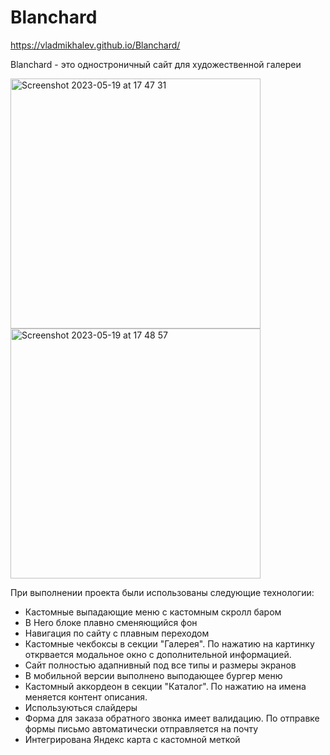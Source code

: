 # Blanchard

https://vladmikhalev.github.io/Blanchard/

Blanchard - это одностроничный сайт для художественной галереи 

<img width="400" alt="Screenshot 2023-05-19 at 17 47 31" src="https://github.com/vladmikhalev/Blanchard/assets/107835280/779d967d-afe5-45a2-a84a-3a3bbb53d09d">
<img width="400" alt="Screenshot 2023-05-19 at 17 48 57" src="https://github.com/vladmikhalev/Blanchard/assets/107835280/f889cb7f-44d0-458b-a7e5-09c28b8d2da7">





При выполнении проекта были использованы следующие технологии: 
 - Кастомные выпадающие меню с кастомным скролл баром
 - В Hero блоке плавно сменяющийся фон
 - Навигация по сайту с плавным переходом
 - Кастомные чекбоксы в секции "Галерея". По нажатию на картинку открвается модальное окно с дополнительной информацией.
 - Сайт полностью адапнивный под все типы и размеры экранов
 - В мобильной версии выполнено выподающее бургер меню
 - Кастомный аккордеон в секции "Каталог". По нажатию на имена меняется контент описания.
 - Используються слайдеры
 - Форма для заказа обратного звонка имеет валидацию. По отправке формы письмо автоматически отправляется на почту
 - Интегрирована Яндекс карта с кастомной меткой
 

